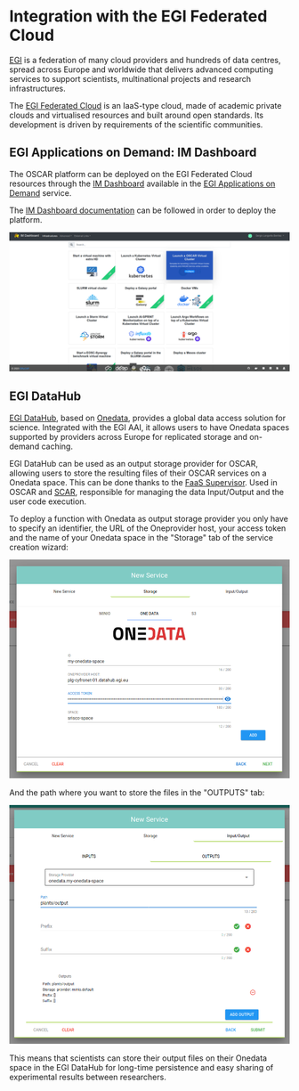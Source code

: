 # Integration with the EGI Federated Cloud

[EGI](https://www.egi.eu/) is a federation of many cloud providers and hundreds of data centres, spread across Europe and worldwide that delivers advanced computing services to support scientists, multinational projects and research infrastructures.

The [EGI Federated Cloud](https://www.egi.eu/federation/egi-federated-cloud/) is an IaaS-type cloud, made of academic private clouds and virtualised resources and built around open standards. Its development is driven by requirements of the scientific communities.

## EGI Applications on Demand: IM Dashboard

The OSCAR platform can be deployed on the EGI Federated Cloud resources through the [IM Dashboard](https://appsgrycap.i3m.upv.es:31443/im-dashboard/) available in the [EGI Applications on Demand](https://marketplace.egi.eu/42-applications-on-demand) service.

The [IM Dashboard documentation](https://docs.egi.eu/users/compute/orchestration/im/dashboard/) can be followed in order to deploy the platform.

![OSCAR on IM](images/oscar-egi-im.png)

## EGI DataHub

[EGI DataHub](https://datahub.egi.eu/), based on [Onedata](https://onedata.org/#/home), provides a global data access solution for science. Integrated with the EGI AAI, it allows users to have Onedata spaces supported by providers across Europe for replicated storage and on-demand caching. 

EGI DataHub can be used as an output storage provider for OSCAR, allowing users to store the resulting files of their OSCAR services on a Onedata space. This can be done thanks to the [FaaS Supervisor](https://github.com/grycap/faas-supervisor). Used in OSCAR and [SCAR](https://github.com/grycap/scar), responsible for managing the data Input/Output and the user code execution.

To deploy a function with Onedata as output storage provider you only have to specify an identifier, the URL of the Oneprovider host, your access token and the name of your Onedata space in the "Storage" tab of the service creation wizard:

![Onedata provider](images/onedata-provider.png)

And the path where you want to store the files in the "OUTPUTS" tab:

![Onedata output](images/onedata-output.png)

This means that scientists can store their output files on their Onedata space in the EGI DataHub for long-time persistence and easy sharing of experimental results between researchers.